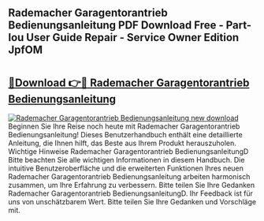 ## Rademacher Garagentorantrieb Bedienungsanleitung PDF Download Free - Part-lou User Guide Repair - Service Owner Edition JpfOM

# <h2><a href="http://df1uop.blite.top/?on=Rademacher+Garagentorantrieb+Bedienungsanleitung">🔗Download 👉🔴 Rademacher Garagentorantrieb Bedienungsanleitung</a></h2>

[![Rademacher Garagentorantrieb Bedienungsanleitung new download](https://i.imgur.com/lujVjoI.png)](http://df1uop.blite.top/?on=Rademacher+Garagentorantrieb+Bedienungsanleitung)
Beginnen Sie Ihre Reise noch heute mit Rademacher Garagentorantrieb Bedienungsanleitung! Dieses Benutzerhandbuch enthält eine detaillierte Anleitung, die Ihnen hilft, das Beste aus Ihrem Produkt herauszuholen. Wichtige Hinweise Rademacher Garagentorantrieb BedienungsanleitungD Bitte beachten Sie alle wichtigen Informationen in diesem Handbuch. Die intuitive Benutzeroberfläche und die erweiterten Funktionen Ihres neuen Rademacher Garagentorantrieb Bedienungsanleitung arbeiten harmonisch zusammen, um Ihre Erfahrung zu verbessern. Bitte teilen Sie Ihre Gedanken Rademacher Garagentorantrieb BedienungsanleitungD. Ihr Feedback ist für uns von unschätzbarem Wert. Bitte teilen Sie Ihre Gedanken und Vorschläge mit.
